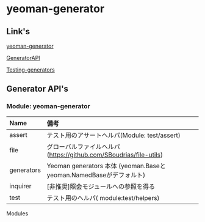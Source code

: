 
# yeoman-generator

## Link's

[yeoman-generator](https://github.com/yeoman/yeoman/wiki/Generators#wiki-frequently-asked-questions)

[GeneratorAPI](http://yeoman.github.io/generator/)

[Testing-generators](https://github.com/yeoman/generator/wiki/Testing-generators)

## Generator API's

### Module: yeoman-generator

| Name | 備考 |
|:--|:--|
| assert      | テスト用のアサートヘルパ(Module: test/assert) |
| file        | グローバルファイルヘルパ(https://github.com/SBoudrias/file-utils) |
| generators | Yeoman generators 本体 (yeoman.Baseとyeoman.NamedBaseがデフォルト) |
| inquirer    | [非推奨]照会モジュールへの参照を得る |
| test        | テスト用のヘルパ( module:test/helpers) |




Modules




